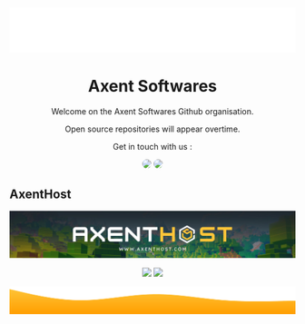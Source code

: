 ![top waves](/profile/top.svg?v=1)

<h1 align="center">Axent Softwares</h1>

<div align="center">
Welcome on the Axent Softwares Github organisation.

Open source repositories will appear overtime.

Get in touch with us :

[<img src="https://avatars.githubusercontent.com/u/32241342?v=4" width="40" style="border-radius:50%"/>](https://www.linkedin.com/in/axel-simonet/)
[<img src="https://avatars.githubusercontent.com/u/49057921?v=4" width="40" style="border-radius:50%"/>](https://www.linkedin.com/in/leveque-vincent/)
</div>

## AxentHost

[<img src="banner.jpg?v=1"/>](https://axenthost.com)

<p align="center">
  <a target="_blank" href="https://twitter.com/AxentHost_"><img src="https://img.shields.io/badge/-Twitter-1DA1F2?style=for-the-badge&logo=Twitter&logoColor=white"></img></a>
  <a target="_blank" href="https://discord.axenthost.com/AxentHost_"><img src="https://img.shields.io/discord/1051769645926981712?style=for-the-badge&logo=discord&logoColor=white"></img></a>
</p>
 
![bottom waves](/profile/bottom.svg?v=1)
